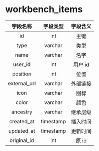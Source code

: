 # workbench_items

| 字段名称 | 字段类型 | 字段含义 |
| :-----: | :-----: | :-----: 
| id | int | 主键 |
| type | varchar | 类型 |
| name | varchar | 名字  |
| user_id | int | 用户 id  |
| position | int | 位置 |
| external_url | varchar | 外部链接 |
| icon | varchar | 图标 |
| color | varchar | 颜色 |
| ancestry | varchar | 继承层级 |
| created_at | timestamp | 插入时间 |
| updated_at | timestamp | 更新时间 |
| original_id | int | 原 id |

